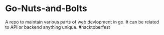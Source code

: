 # Go-Nuts-and-Bolts
A repo to maintain various parts of web devlopment in go. It can be related to API or backend anything unique. #hacktoberfest
